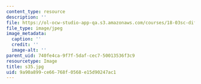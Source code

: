 ```yaml
---
content_type: resource
description: ''
file: https://ol-ocw-studio-app-qa.s3.amazonaws.com/courses/18-03sc-differential-equations-fall-2011/9a90a899ce66768f0568e15d90247ac1_s35.jpg
file_type: image/jpeg
image_metadata:
  caption: ''
  credit: ''
  image-alt: ''
parent_uid: 740fe4ca-9f7f-5daf-cec7-50013536f3c9
resourcetype: Image
title: s35.jpg
uid: 9a90a899-ce66-768f-0568-e15d90247ac1
---
```

